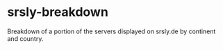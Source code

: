 srsly-breakdown
===============

Breakdown of a portion of the servers displayed on srsly.de by continent and country.
